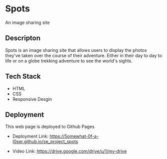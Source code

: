# Spots

An image sharing site

## Descripton

 Spots is an image sharing site that allows users to display the photos they've taken over the course of their adventure. Either in their day to day to life or on a globe trekking adventure to see the world's sights.

 ## Tech Stack
  
  * HTML  
  * CSS 
  * Responsive Desgin  

## Deployment

This web
page is deployed to Github Pages

* Deployment Link: https://5omewhat-0f-a-l0ser.github.io/se_project_spots

* Video Link: https://drive.google.com/drive/u/1/my-drive
